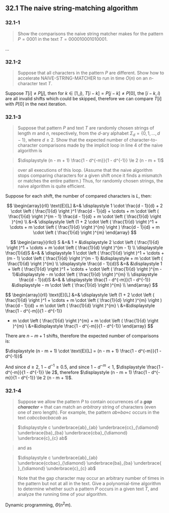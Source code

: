 ## 32.1 The naive string-matching algorithm

### 32.1-1

> Show the comparisons the naive string matcher makes for the pattern $P = 0001$ in the text $T = 000010001010001$.

$\dots$

### 32.1-2

> Suppose that all characters in the pattern $P$ are different. Show how to accelerate NAIVE-STRING-MATCHER to run in time $O(n)$ on an $n$-character text $T$.

Suppose $T[i] \ne P[j]$, then for $k \in [1, j)$, $T[i - k] = P[j - k] \ne P[0]$, the $[i - k, i)$ are all invalid shifts which could be skipped, therefore we can compare $T[i]$ with $P[0]$ in the next iteration.

### 32.1-3

> Suppose that pattern $P$ and text $T$ are randomly chosen strings of length $m$ and $n$, respectively, from the $d$-ary alphabet $\Sigma_d = \{0, 1, \dots, d - 1 \}$, where $d \ge 2$. Show that the expected number of character-to-character comparisons made by the implicit loop in line 4 of the naive algorithm is

> $\displaystyle (n - m + 1) \frac{1 - d^{-m}}{1 - d^{-1}} \le 2 (n - m + 1)$

> over all executions of this loop. (Assume that the naive algorithm stops comparing characters for a given shift once it finds a mismatch or matches the entire pattern.) Thus, for randomly chosen strings, the naive algorithm is quite efficient.

Suppose for each shift, the number of compared characters is $L$, then:

$$
\begin{array}{rll}
\text{E}[L] &=& 
\displaystyle 1 \cdot \frac{d - 1}{d} + 2 \cdot \left ( \frac{1}{d} \right )^1 \frac{d - 1}{d} + \cdots + m \cdot \left ( \frac{1}{d} \right )^{m - 1} \frac{d - 1}{d} + m \cdot \left ( \frac{1}{d} \right )^{m} \\
&=& 
\displaystyle \left (1 + 2 \cdot \left ( \frac{1}{d} \right )^1  + \cdots + m \cdot \left ( \frac{1}{d} \right )^{m} \right ) \frac{d - 1}{d} + m \cdot \left ( \frac{1}{d} \right )^{m}
\end{array}
$$

$$
\begin{array}{rllcl}
S &=& 1 + &\displaystyle 2 \cdot \left ( \frac{1}{d} \right )^1  + \cdots + m \cdot \left ( \frac{1}{d} \right )^{m - 1} \\
\displaystyle \frac{1}{d}S &=& &
\displaystyle 1 \cdot \left ( \frac{1}{d} \right )^1  + \cdots + (m - 1) \cdot \left ( \frac{1}{d} \right )^{m - 1} &\displaystyle  + m \cdot \left ( \frac{1}{d} \right )^{m} \\
\displaystyle \frac{d - 1}{d}S &=& &\displaystyle 1 +  \left ( \frac{1}{d} \right )^1  + \cdots + \cdot \left ( \frac{1}{d} \right )^{m - 1}&\displaystyle  - m \cdot \left ( \frac{1}{d} \right )^{m} \\
\displaystyle \frac{d - 1}{d}S &=& &
\displaystyle \frac{1 - d^{-m}}{1 - d^{-1}}
&\displaystyle  - m \cdot \left ( \frac{1}{d} \right )^{m} \\
\end{array}
$$

$$
\begin{array}{rll}
\text{E}[L] &=& 
\displaystyle \left (1 + 2 \cdot \left ( \frac{1}{d} \right )^1  + \cdots + m \cdot \left ( \frac{1}{d} \right )^{m} \right ) \frac{d - 1}{d} + m \cdot \left ( \frac{1}{d} \right )^{m} \\
&=&\displaystyle 
 \frac{1 - d^{-m}}{1 - d^{-1}}
 - m \cdot \left ( \frac{1}{d} \right )^{m}  + m \cdot \left ( \frac{1}{d} \right )^{m} \\
 &=&\displaystyle 
 \frac{1 - d^{-m}}{1 - d^{-1}}
\end{array}
$$

There are $n - m + 1$ shifts, therefore the expected number of comparisons is:

$\displaystyle (n - m + 1) \cdot \text{E}[L] = (n - m + 1) \frac{1 - d^{-m}}{1 - d^{-1}}$

And since $d \ge 2$, $1 - d^{-1} \ge 0.5$, and since $1 - d^{-m} < 1$, $\displaystyle \frac{1 - d^{-m}}{1 - d^{-1}} \le 2$, therefore $\displaystyle (n - m + 1) \frac{1 - d^{-m}}{1 - d^{-1}} \le 2 (n - m + 1)$.

### 32.1-4

> Suppose we allow the pattern $P$ to contain occurrences of a __*gap character*__ $\diamond$ that can match an _arbitrary_ string of characters (even one of zero length). For example, the pattern $ab\diamond ba\diamond c$ occurs in the text $cabccbacbacab$ as

> $\displaystyle c \underbrace{ab}_{ab} \underbrace{cc}_{\diamond} \underbrace{ba}_{ba} \underbrace{cba}_{\diamond} \underbrace{c}_{c} ab$

> and as

> $\displaystyle c \underbrace{ab}_{ab} \underbrace{ccbac}_{\diamond} \underbrace{ba}_{ba} \underbrace{ }_{\diamond} \underbrace{c}_{c} ab$

> Note that the gap character may occur an arbitrary number of times in the pattern but not at all in the text. Give a polynomial-time algorithm to determine whether such a pattern $P$ occurs in a given text $T$, and analyze the running time of your algorithm.

Dynamic programming, $\Theta(n^2 m)$.
